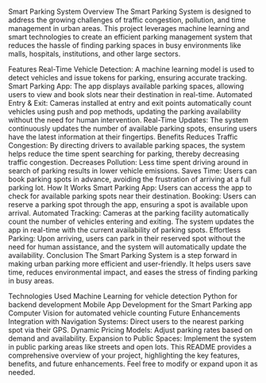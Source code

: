 
Smart Parking System
Overview
The Smart Parking System is designed to address the growing challenges of traffic congestion, pollution, and time management in urban areas. This project leverages machine learning and smart technologies to create an efficient parking management system that reduces the hassle of finding parking spaces in busy environments like malls, hospitals, institutions, and other large sectors.

Features
Real-Time Vehicle Detection: A machine learning model is used to detect vehicles and issue tokens for parking, ensuring accurate tracking.
Smart Parking App: The app displays available parking spaces, allowing users to view and book slots near their destination in real-time.
Automated Entry & Exit: Cameras installed at entry and exit points automatically count vehicles using push and pop methods, updating the parking availability without the need for human intervention.
Real-Time Updates: The system continuously updates the number of available parking spots, ensuring users have the latest information at their fingertips.
Benefits
Reduces Traffic Congestion: By directing drivers to available parking spaces, the system helps reduce the time spent searching for parking, thereby decreasing traffic congestion.
Decreases Pollution: Less time spent driving around in search of parking results in lower vehicle emissions.
Saves Time: Users can book parking spots in advance, avoiding the frustration of arriving at a full parking lot.
How It Works
Smart Parking App: Users can access the app to check for available parking spots near their destination.
Booking: Users can reserve a parking spot through the app, ensuring a spot is available upon arrival.
Automated Tracking: Cameras at the parking facility automatically count the number of vehicles entering and exiting. The system updates the app in real-time with the current availability of parking spots.
Effortless Parking: Upon arriving, users can park in their reserved spot without the need for human assistance, and the system will automatically update the availability.
Conclusion
The Smart Parking System is a step forward in making urban parking more efficient and user-friendly. It helps users save time, reduces environmental impact, and eases the stress of finding parking in busy areas.

Technologies Used
Machine Learning for vehicle detection
Python for backend development
Mobile App Development for the Smart Parking app
Computer Vision for automated vehicle counting
Future Enhancements
Integration with Navigation Systems: Direct users to the nearest parking spot via their GPS.
Dynamic Pricing Models: Adjust parking rates based on demand and availability.
Expansion to Public Spaces: Implement the system in public parking areas like streets and open lots.
This README provides a comprehensive overview of your project, highlighting the key features, benefits, and future enhancements. Feel free to modify or expand upon it as needed.

